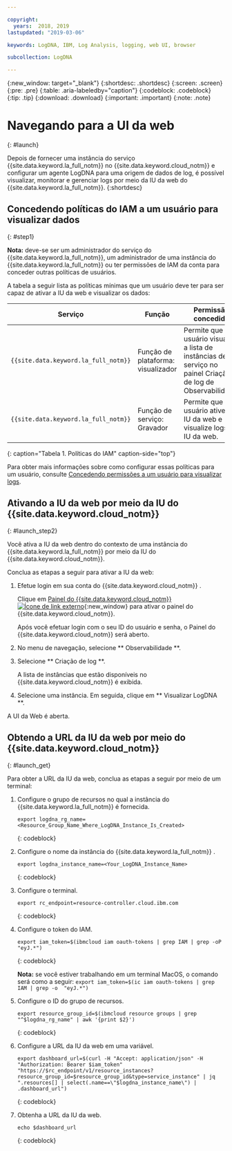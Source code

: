 ```yaml
---

copyright:
  years:  2018, 2019
lastupdated: "2019-03-06"

keywords: LogDNA, IBM, Log Analysis, logging, web UI, browser

subcollection: LogDNA

---
```


{:new_window: target="_blank"}
{:shortdesc: .shortdesc}
{:screen: .screen}
{:pre: .pre}
{:table: .aria-labeledby="caption"}
{:codeblock: .codeblock}
{:tip: .tip}
{:download: .download}
{:important: .important}
{:note: .note}

# Navegando para a UI da web
{: #launch}

Depois de fornecer uma instância do serviço {{site.data.keyword.la_full_notm}} no {{site.data.keyword.cloud_notm}} e configurar um agente LogDNA para uma origem de dados de log, é possível visualizar, monitorar e gerenciar logs por meio da IU da web do {{site.data.keyword.la_full_notm}}.
{:shortdesc}


## Concedendo políticas do IAM a um usuário para visualizar dados 
{: #step1}

**Nota:** deve-se ser um administrador do serviço do {{site.data.keyword.la_full_notm}}, um administrador de uma instância do {{site.data.keyword.la_full_notm}} ou ter permissões de IAM da conta para conceder outras políticas de usuários.

A tabela a seguir lista as políticas mínimas que um usuário deve ter para ser capaz de ativar a IU da web e visualizar os dados:

| Serviço                              | Função                      | Permissão concedida       |
|--------------------------------------|---------------------------|---------------------|
| `{{site.data.keyword.la_full_notm}}` | Função de plataforma: visualizador     | Permite que o usuário visualize a lista de instâncias de serviço no painel Criação de log de Observabilidade. |
| `{{site.data.keyword.la_full_notm}}` | Função de serviço: Gravador      | Permite que o usuário ative a IU da web e visualize logs na IU da web.    |
{: caption="Tabela 1. Políticas do IAM" caption-side="top"} 

Para obter mais informações sobre como configurar essas políticas para um usuário, consulte [Concedendo permissões a um usuário para visualizar logs](/docs/services/Log-Analysis-with-LogDNA?topic=LogDNA-work_iam#user_logdna).


## Ativando a IU da web por meio da IU do {{site.data.keyword.cloud_notm}}
{: #launch_step2}

Você ativa a IU da web dentro do contexto de uma instância do {{site.data.keyword.la_full_notm}} por meio da IU do {{site.data.keyword.cloud_notm}}. 

Conclua as etapas a seguir para ativar a IU da web:

1. Efetue login em sua conta do  {{site.data.keyword.cloud_notm}} .

    Clique em [ Painel do {{site.data.keyword.cloud_notm}}![Ícone de link externo](../../icons/launch-glyph.svg "Ícone de link externo")](https://cloud.ibm.com/login){:new_window} para ativar o painel do {{site.data.keyword.cloud_notm}}.

	Após você efetuar login com o seu ID do usuário e senha, o Painel do {{site.data.keyword.cloud_notm}} será aberto.

2. No menu de navegação, selecione  ** Observabilidade **. 

3. Selecione  ** Criação de log **. 

    A lista de instâncias que estão disponíveis no {{site.data.keyword.cloud_notm}} é exibida.

4. Selecione uma instância. Em seguida, clique em  ** Visualizar LogDNA **.

A UI da Web é aberta.


## Obtendo a URL da IU da web por meio do {{site.data.keyword.cloud_notm}}
{: #launch_get}

Para obter a URL da IU da web, conclua as etapas a seguir por meio de um terminal:

1. Configure o grupo de recursos no qual a instância do {{site.data.keyword.la_full_notm}} é fornecida.

    ```
    export logdna_rg_name=<Resource_Group_Name_Where_LogDNA_Instance_Is_Created>
    ```
    {: codeblock}

2. Configure o nome da instância do  {{site.data.keyword.la_full_notm}} .

    ```
    export logdna_instance_name=<Your_LogDNA_Instance_Name>
    ```
    {: codeblock}

3. Configure o terminal.

    ```
    export rc_endpoint=resource-controller.cloud.ibm.com
    ```
    {: codeblock}

4. Configure o token do IAM.

    ```
    export iam_token=$(ibmcloud iam oauth-tokens | grep IAM | grep -oP  "eyJ.*")
    ```
    {: codeblock}

    **Nota:** se você estiver trabalhando em um terminal MacOS, o comando será como a seguir: `export iam_token=$(ic iam oauth-tokens | grep IAM | grep -o  "eyJ.*")`

5. Configure o ID do grupo de recursos.

    ```
    export resource_group_id=$(ibmcloud resource groups | grep "^$logdna_rg_name" | awk '{print $2}')
    ```
    {: codeblock}

6. Configure a URL da IU da web em uma variável.

    ```
    export dashboard_url=$(curl -H "Accept: application/json" -H "Authorization: Bearer $iam_token" "https://$rc_endpoint/v1/resource_instances?resource_group_id=$resource_group_id&type=service_instance" | jq ".resources[] | select(.name==\"$logdna_instance_name\") | .dashboard_url")
    ```
    {: codeblock}

7. Obtenha a URL da IU da web.

    ```
    echo $dashboard_url
    ```
    {: codeblock}

    

